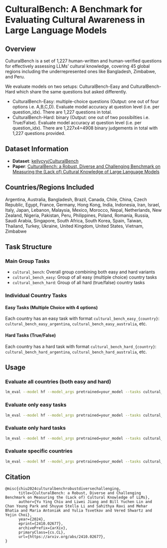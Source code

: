 # CulturalBench: A Benchmark for Evaluating Cultural Awareness in Large Language Models

## Overview

CulturalBench is a set of 1,227 human-written and human-verified questions for effectively assessing LLMs’ cultural knowledge, covering 45 global regions including the underrepresented ones like Bangladesh, Zimbabwe, and Peru.

We evaluate models on two setups: CulturalBench-Easy and CulturalBench-Hard which share the same questions but asked differently.

- CulturalBench-Easy: multiple-choice questions (Output: one out of four options i.e. A,B,C,D). Evaluate model accuracy at question level (i.e. per question_idx). There are 1,227 questions in total.
- CulturalBench-Hard: binary (Output: one out of two possibilties i.e. True/False). Evaluate model accuracy at question level (i.e. per question_idx). There are 1,227x4=4908 binary judgements in total with 1,227 questions provided.

## Dataset Information

- **Dataset**: [kellycyy/CulturalBench](https://huggingface.co/datasets/kellycyy/CulturalBench)
- **Paper**: [CulturalBench: a Robust, Diverse and Challenging Benchmark on Measuring the (Lack of) Cultural Knowledge of Large Language Models](https://arxiv.org/pdf/2410.02677)

## Countries/Regions Included

Argentina, Australia, Bangladesh, Brazil, Canada, Chile, China, Czech Republic, Egypt, France, Germany, Hong Kong, India, Indonesia, Iran, Israel, Italy, Japan, Lebanon, Malaysia, Mexico, Morocco, Nepal, Netherlands, New Zealand, Nigeria, Pakistan, Peru, Philippines, Poland, Romania, Russia, Saudi Arabia, Singapore, South Africa, South Korea, Spain, Taiwan, Thailand, Turkey, Ukraine, United Kingdom, United States, Vietnam, Zimbabwe

## Task Structure

### Main Group Tasks
- `cultural_bench`: Overall group combining both easy and hard variants
- `cultural_bench_easy`: Group of all easy (multiple choice) country tasks  
- `cultural_bench_hard`: Group of all hard (true/false) country tasks

### Individual Country Tasks

#### Easy Tasks (Multiple Choice with 4 options)
Each country has an easy task with format `cultural_bench_easy_{country}`: `cultural_bench_easy_argentina`, `cultural_bench_easy_australia`, etc.

#### Hard Tasks (True/False)  
Each country has a hard task with format `cultural_bench_hard_{country}`: `cultural_bench_hard_argentina`, `cultural_bench_hard_australia`, etc.

## Usage

### Evaluate all countries (both easy and hard)
```bash
lm_eval --model hf --model_args pretrained=your_model --tasks cultural_bench
```

### Evaluate only easy tasks
```bash
lm_eval --model hf --model_args pretrained=your_model --tasks cultural_bench_easy
```

### Evaluate only hard tasks
```bash
lm_eval --model hf --model_args pretrained=your_model --tasks cultural_bench_hard
```

### Evaluate specific countries
```bash
lm_eval --model hf --model_args pretrained=your_model --tasks cultural_bench_easy_united_states,cultural_bench_hard_united_states
```


## Citation

```
@misc{chiu2024culturalbenchrobustdiversechallenging,
      title={CulturalBench: a Robust, Diverse and Challenging Benchmark on Measuring the (Lack of) Cultural Knowledge of LLMs}, 
      author={Yu Ying Chiu and Liwei Jiang and Bill Yuchen Lin and Chan Young Park and Shuyue Stella Li and Sahithya Ravi and Mehar Bhatia and Maria Antoniak and Yulia Tsvetkov and Vered Shwartz and Yejin Choi},
      year={2024},
      eprint={2410.02677},
      archivePrefix={arXiv},
      primaryClass={cs.CL},
      url={https://arxiv.org/abs/2410.02677}, 
}
``` 